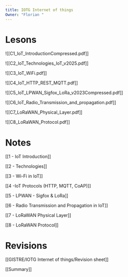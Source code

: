 ```yaml
---
title: IOTG Internet of things
Owner: "Florian "
---
```

# Lesons
![[C1_IoT_IntroductionCompressed.pdf]]

![[C2_IoT_Technologies_IoT_v2025.pdf]]

![[C3_IoT_WiFi.pdf]]

![[C4_IoT_HTTP_REST_MQTT.pdf]]

![[C5_IoT_LPWAN_Sigfox_LoRa_v2023Compressed.pdf]]

![[C6_IoT_Radio_Transmission_and_propagation.pdf]]

![[C7_LoRaWAN_Physical_Layer.pdf]]

![[C8_LoRaWAN_Protocol.pdf]]

# Notes

[[1 - IoT Introduction]]


[[2 - Technologies]]


[[3 - Wi-Fi in IoT]]


[[4 -IoT Protocols (HTTP, MQTT, CoAP)]]


[[5 - LPWAN - Sigfox & LoRa]]


[[6 - Radio Transmission and Propagation in IoT]]


[[7 - LoRaWAN Physical Layer]]


[[8 - LoRaWAN Protocol]]


# Revisions
[[GISTRE/IOTG Internet of things/Revision sheet]]


[[Summary]]

